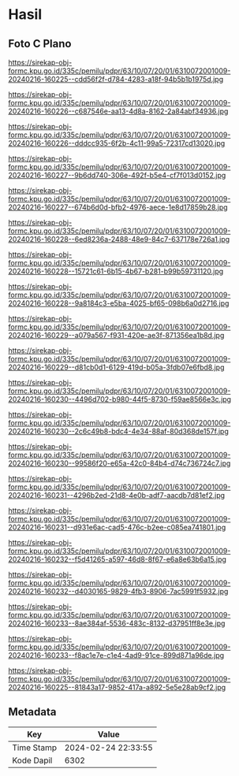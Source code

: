 # Hasil

## Foto C Plano

https://sirekap-obj-formc.kpu.go.id/335c/pemilu/pdpr/63/10/07/20/01/6310072001009-20240216-160225--cdd56f2f-d784-4283-a18f-94b5b1b1975d.jpg

https://sirekap-obj-formc.kpu.go.id/335c/pemilu/pdpr/63/10/07/20/01/6310072001009-20240216-160226--c687546e-aa13-4d8a-8162-2a84abf34936.jpg

https://sirekap-obj-formc.kpu.go.id/335c/pemilu/pdpr/63/10/07/20/01/6310072001009-20240216-160226--dddcc935-6f2b-4c11-99a5-72317cd13020.jpg

https://sirekap-obj-formc.kpu.go.id/335c/pemilu/pdpr/63/10/07/20/01/6310072001009-20240216-160227--9b6dd740-306e-492f-b5e4-cf7f013d0152.jpg

https://sirekap-obj-formc.kpu.go.id/335c/pemilu/pdpr/63/10/07/20/01/6310072001009-20240216-160227--674b6d0d-bfb2-4976-aece-1e8d17859b28.jpg

https://sirekap-obj-formc.kpu.go.id/335c/pemilu/pdpr/63/10/07/20/01/6310072001009-20240216-160228--6ed8236a-2488-48e9-84c7-637178e726a1.jpg

https://sirekap-obj-formc.kpu.go.id/335c/pemilu/pdpr/63/10/07/20/01/6310072001009-20240216-160228--15721c61-6b15-4b67-b281-b99b59731120.jpg

https://sirekap-obj-formc.kpu.go.id/335c/pemilu/pdpr/63/10/07/20/01/6310072001009-20240216-160228--9a8184c3-e5ba-4025-bf65-098b6a0d2716.jpg

https://sirekap-obj-formc.kpu.go.id/335c/pemilu/pdpr/63/10/07/20/01/6310072001009-20240216-160229--a079a567-f931-420e-ae3f-871356ea1b8d.jpg

https://sirekap-obj-formc.kpu.go.id/335c/pemilu/pdpr/63/10/07/20/01/6310072001009-20240216-160229--d81cb0d1-6129-419d-b05a-3fdb07e6fbd8.jpg

https://sirekap-obj-formc.kpu.go.id/335c/pemilu/pdpr/63/10/07/20/01/6310072001009-20240216-160230--4496d702-b980-44f5-8730-f59ae8566e3c.jpg

https://sirekap-obj-formc.kpu.go.id/335c/pemilu/pdpr/63/10/07/20/01/6310072001009-20240216-160230--2c6c49b8-bdc4-4e34-88af-80d368de157f.jpg

https://sirekap-obj-formc.kpu.go.id/335c/pemilu/pdpr/63/10/07/20/01/6310072001009-20240216-160230--99586f20-e65a-42c0-84b4-d74c736724c7.jpg

https://sirekap-obj-formc.kpu.go.id/335c/pemilu/pdpr/63/10/07/20/01/6310072001009-20240216-160231--4296b2ed-21d8-4e0b-adf7-aacdb7d81ef2.jpg

https://sirekap-obj-formc.kpu.go.id/335c/pemilu/pdpr/63/10/07/20/01/6310072001009-20240216-160231--d931e6ac-cad5-476c-b2ee-c085ea741801.jpg

https://sirekap-obj-formc.kpu.go.id/335c/pemilu/pdpr/63/10/07/20/01/6310072001009-20240216-160232--f5d41265-a597-46d8-8f67-e6a8e63b6a15.jpg

https://sirekap-obj-formc.kpu.go.id/335c/pemilu/pdpr/63/10/07/20/01/6310072001009-20240216-160232--d4030165-9829-4fb3-8906-7ac5991f5932.jpg

https://sirekap-obj-formc.kpu.go.id/335c/pemilu/pdpr/63/10/07/20/01/6310072001009-20240216-160233--8ae384af-5536-483c-8132-d37951ff8e3e.jpg

https://sirekap-obj-formc.kpu.go.id/335c/pemilu/pdpr/63/10/07/20/01/6310072001009-20240216-160233--f8ac1e7e-c1e4-4ad9-91ce-899d871a96de.jpg

https://sirekap-obj-formc.kpu.go.id/335c/pemilu/pdpr/63/10/07/20/01/6310072001009-20240216-160225--81843a17-9852-417a-a892-5e5e28ab9cf2.jpg


## Metadata

| Key        | Value               |
| ---------- | ------------------- |
| Time Stamp | 2024-02-24 22:33:55 |
| Kode Dapil | 6302                |



